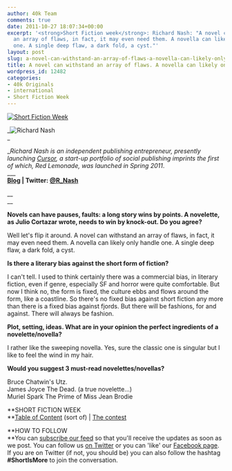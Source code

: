 ```yaml
---
author: 40k Team
comments: true
date: 2011-10-27 18:07:34+00:00
excerpt: '<strong>Short Fiction week</strong>: Richard Nash: "A novel can withstand
  an array of flaws, in fact, it may even need them. A novella can likely only handle
  one. A single deep flaw, a dark fold, a cyst."'
layout: post
slug: a-novel-can-withstand-an-array-of-flaws-a-novella-can-likely-only-handle-one
title: A novel can withstand an array of flaws. A novella can likely only handle one.
wordpress_id: 12482
categories:
- 40k Originals
- international
- Short Fiction Week
---
```


[![Short Fiction Week](http://www.40kbooks.com/wp-content/uploads/SFWlogolungo.jpg)](http://www.40kbooks.com/?page_id=12346)

_![Richard Nash](http://www.40kbooks.com/wp-content/uploads/SFW_Nash.jpg)  
_

__Richard Nash is an independent publishing entrepreneur, presently launching [Cursor](http://thinkcursor.com/), a start-up portfolio of social publishing imprints the first of which, Red Lemonade, was launched in Spring 2011_.  
_____[  
Blog](http://www.rnash.com/) | Twitter: [@R_Nash](http://twitter.com/r_nash)__

__  
__

**Novels can have pauses, faults: a long story wins by points. A novelette, as Julio Cortazar wrote, needs to win by knock-out. Do you agree?**

Well let's flip it around. A novel can withstand an array of flaws, in fact, it may even need them. A novella can likely only handle one. A single deep flaw, a dark fold, a cyst.

**Is there a literary bias against the short form of fiction?**

I can't tell. I used to think certainly there was a commercial bias, in literary fiction, even if genre, especially SF and horror were quite comfortable. But now I think no, the form is fixed, the culture ebbs and flows around the form, like a coastline. So there's no fixed bias against short fiction any more than there is a fixed bias against fjords. But there will be fashions, for and against. There will always be fashion.

**Plot, setting, ideas. What are in your opinion the perfect ingredients of a novelette/novella?**

I rather like the sweeping novella. Yes, sure the classic one is singular but I like to feel the wind in my hair.

**Would you suggest 3 must-read novelettes/novellas?**

Bruce Chatwin's Utz.  
James Joyce The Dead. (a true novelette...)  
Muriel Spark The Prime of Miss Jean Brodie

**SHORT FICTION WEEK  
**[Table of Content](http://www.40kbooks.com/?page_id=12346) (sort of) | [The contest](http://www.40kbooks.com/?p=12310)

**HOW TO FOLLOW  
**You can [subscribe our feed](feed://www.40kbooks.com/?feed=rss2) so that you'll receive the updates as soon as we post. You can follow us [on Twitter](http://twitter.com/#!/40kBooks) or you can 'like' our [Facebook page](http://www.facebook.com/40kbooks).  
If you are on Twitter (if not, you should be) you can also follow the hashtag **#ShortIsMore** to join the conversation.
